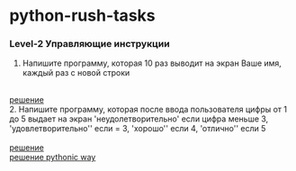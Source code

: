# python-rush-tasks
<h3>Level-2 Управляющие инструкции </h3>

1. Напишите программу, которая 10 раз выводит на экран Ваше имя, каждый раз с новой строки<br>
<br>
<a href="https://github.com/avedensky/python-rush-tasks/blob/master/level-2/task-1/task-1-2-1.py">решение</a><br>
2. Напишите программу, которая после ввода пользователя цифры от 1 до 5 выдает на экран 'неудолетворительно' если цифра меньше 3, 'удовлетворительно'' если = 3, 'хорошо'' если 4, 'отлично'' если 5<br>
<br>
<a href="https://github.com/avedensky/python-rush-tasks/blob/master/level-2/task-1/task-1-2-2.py">решение</a><br>
<a href="https://github.com/avedensky/python-rush-tasks/blob/master/level-2/task-1/task-1-2-22.py">решение pythonic way</a><br>
